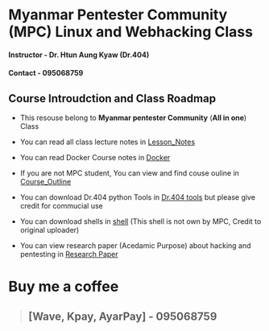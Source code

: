 # Myanmar Pentester Community (MPC) Linux and Webhacking Class

#### **Instructor 	- Dr. Htun Aung Kyaw (Dr.404)**
#### **Contact		- 095068759**


## Course Introudction and Class Roadmap

- This resouse belong to **Myanmar pentester Community** (**All in one**) Class

- You can read all class lecture notes in [Lesson_Notes](./lesson_notes) 

- You can read Docker Course notes in [Docker](./lesson_notes/docker_course)  

- If you are not MPC student, You can view and find couse ouline in [Course_Outline](./course_outline)

- You can download Dr.404 python Tools in [Dr.404 tools](./MPC_python_tools) but please give credit for commucial use

- You can download shells in [shell](./shells) (This shell is not own by MPC, Credit to original uploader)

- You can view research paper (Acedamic Purpose) about hacking and pentesting in [Research Paper](./lesson_notes/Paper)


# Buy me a coffee

>## [Wave, Kpay, AyarPay]		- 095068759
>